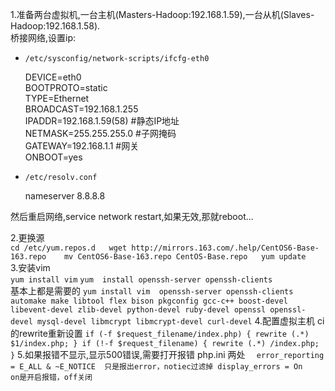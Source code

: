 1.准备两台虚拟机,一台主机(Masters-Hadoop:192.168.1.59),一台从机(Slaves-Hadoop:192.168.1.58).  	
	桥接网络,设置ip:  
	
- `/etc/sysconfig/network-scripts/ifcfg-eth0`

	DEVICE=eth0  
	BOOTPROTO=static  
	TYPE=Ethernet  
	BROADCAST=192.168.1.255  
	IPADDR=192.168.1.59(58) #静态IP地址  
	NETMASK=255.255.255.0 #子网掩码  
	GATEWAY=192.168.1.1 #网关  
	ONBOOT=yes  

- `/etc/resolv.conf`

	nameserver 8.8.8.8  

然后重启网络,service network restart,如果无效,那就reboot...

2.更换源  
`cd /etc/yum.repos.d  
wget http://mirrors.163.com/.help/CentOS6-Base-163.repo   
mv CentOS6-Base-163.repo CentOS-Base.repo  
yum update`  
3.安装vim  
	`yum install vim`
	`yum  install openssh-server openssh-clients`  
	基本上都是需要的
	`yum install vim  openssh-server openssh-clients automake make libtool flex bison pkgconfig gcc-c++ boost-devel libevent-devel zlib-devel python-devel ruby-devel openssl openssl-devel mysql-devel libmcrypt libmcrypt-devel curl-devel`
4.配置虚拟主机 ci的rewrite重新设置
`if (-f $request_filename/index.php) {
	rewrite (.*) $1/index.php;
}
if (!-f $request_filename) {
	rewrite (.*) /index.php;
}`
5.如果报错不显示,显示500错误,需要打开报错
	php.ini 两处
`	error_reporting = E_ALL & ~E_NOTICE  只是报出error，notiec过滤掉
	display_errors = On    on是开启报错，off关闭	`


